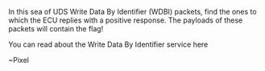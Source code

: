 In this sea of UDS Write Data By Identifier (WDBI) packets, find the ones to which the ECU replies with a positive response. The payloads of these packets will contain the flag!

You can read about the Write Data By Identifier service here

~Pixel

